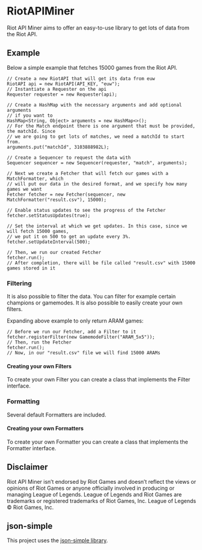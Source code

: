 # RiotAPIMiner

Riot API Miner aims to offer an easy-to-use library to get lots of data from the Riot API. 

## Example

Below a simple example that fetches 15000 games from the Riot API.

    // Create a new RiotAPI that will get its data from euw
	RiotAPI api = new RiotAPI(API_KEY, "euw");
	// Instantiate a Requester on the api
	Requester requester = new Requester(api);

    // Create a HashMap with the necessary arguments and add optional arguments
    // if you want to
    HashMap<String, Object> arguments = new HashMap<>();
    // For the Match endpoint there is one argument that must be provided, the matchId. Since
    // we are going to get lots of matches, we need a matchId to start from.
    arguments.put("matchId", 3103888982L);

	// Create a Sequencer to request the data with
	Sequencer sequencer = new Sequencer(requester, "match", arguments);

	// Next we create a Fetcher that will fetch our games with a MatchFormatter, which
	// will put our data in the desired format, and we specify how many games we want
	Fetcher fetcher = new Fetcher(sequencer, new MatchFormatter("result.csv"), 15000);

	// Enable status updates to see the progress of the Fetcher
	fetcher.setStatusUpdates(true);

	// Set the interval at which we get updates. In this case, since we will fetch 15000 games,
	// we put it on 500 to get an update every 3%.
	fetcher.setUpdateInterval(500);

	// Then, we run our created Fetcher
	fetcher.run();
	// After completion, there will be file called "result.csv" with 15000 games stored in it
	
### Filtering

It is also possible to filter the data. You can filter for example certain champions or gamemodes. It is also possible to easily create your own filters.

Expanding above example to only return ARAM games:

	// Before we run our Fetcher, add a Filter to it
	fetcher.registerFilter(new GamemodeFilter("ARAM_5x5"));
	// Then, run the Fetcher
	fetcher.run();
	// Now, in our "result.csv" file we will find 15000 ARAMs
	
#### Creating your own Filters

To create your own Filter you can create a class that implements the Filter interface.
	
### Formatting

Several default Formatters are included.

#### Creating your own Formatters

To create your own Formatter you can create a class that implements the Formatter interface.

## Disclaimer
Riot API Miner isn’t endorsed by Riot Games and doesn’t reflect the views or opinions of Riot Games or anyone officially involved in producing or managing League of Legends. League of Legends and Riot Games are trademarks or registered trademarks of Riot Games, Inc. League of Legends © Riot Games, Inc.

## json-simple
This project uses the [json-simple library](https://code.google.com/archive/p/json-simple/).